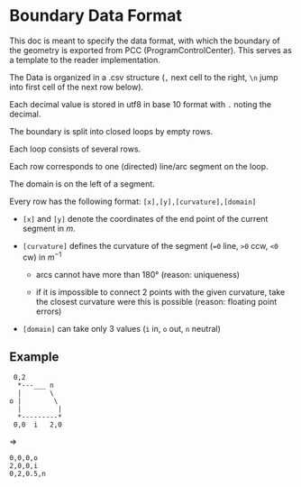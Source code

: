 # Boundary Data Format

This doc is meant to specify the data format, with which the boundary of the geometry is exported from PCC (ProgramControlCenter). This serves as a template to the reader implementation.


The Data is organized in a .csv structure (`,` next cell to the right, `\n` jump into first cell of the next row below).

Each decimal value is stored in utf8 in base 10 format with `.` noting the decimal.

The boundary is split into closed loops by empty rows.

Each loop consists of several rows.

Each row corresponds to one (directed) line/arc segment on the loop.

The domain is on the left of a segment.

Every row has the following format: `[x],[y],[curvature],[domain]`

- `[x]` and `[y]` denote the coordinates of the end point of the current segment in $m$.

- `[curvature]` defines the curvature of the segment (`=0` line, `>0` ccw, `<0` cw) in $m^{-1}$

  - arcs cannot have more than 180° (reason: uniqueness)

  - if it is impossible to connect 2 points with the given curvature, take the closest curvature were this is possible (reason: floating point errors)

- `[domain]` can take only 3 values (`i` in, `o` out, `n` neutral)

## Example

```
 0,2
  *---___ n
  |       \
o |        \
  |         |
  *---------*
 0,0  i   2,0
```
=>
```
0,0,0,o
2,0,0,i
0,2,0.5,n
```
